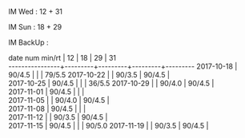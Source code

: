 IM Wed      : 12 + 31

IM Sun      : 18 + 29

IM BackUp   : 

date num min/rt |    12   |    18   |    29   |    31   
----------------+---------+---------+---------+---------
2017-10-18      |  90/4.5 |         |         |  79/5.5 
2017-10-22      |         |  90/3.5 |  90/4.5 |               
2017-10-25      |  90/4.5 |         |         |  36/5.5 
2017-10-29      |         |  90/4.0 |  90/4.5 |                
2017-11-01      |  90/4.5 |         |         |         
2017-11-05      |         |  90/4.0 |  90/4.5 |         
2017-11-08      |  90/4.5 |         |         |         
2017-11-12      |         |  90/3.5 |  90/4.5 |         
2017-11-15      |  90/4.5 |         |         |  90/5.0 
2017-11-19      |         |  90/3.5 |  90/4.5 |        
 
